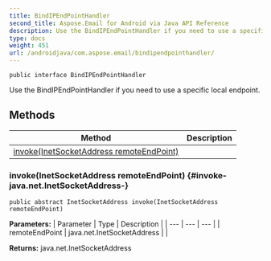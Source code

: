 ```yaml
---
title: BindIPEndPointHandler
second_title: Aspose.Email for Android via Java API Reference
description: Use the BindIPEndPointHandler if you need to use a specific local endpoint.
type: docs
weight: 451
url: /androidjava/com.aspose.email/bindipendpointhandler/
---
```

```
public interface BindIPEndPointHandler
```

Use the BindIPEndPointHandler if you need to use a specific local endpoint.
## Methods

| Method | Description |
| --- | --- |
| [invoke(InetSocketAddress remoteEndPoint)](#invoke-java.net.InetSocketAddress-) |  |
### invoke(InetSocketAddress remoteEndPoint) {#invoke-java.net.InetSocketAddress-}
```
public abstract InetSocketAddress invoke(InetSocketAddress remoteEndPoint)
```




**Parameters:**
| Parameter | Type | Description |
| --- | --- | --- |
| remoteEndPoint | java.net.InetSocketAddress |  |

**Returns:**
java.net.InetSocketAddress

